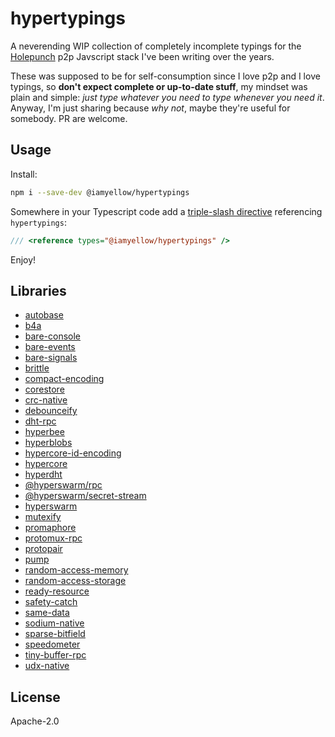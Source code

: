 # hypertypings

A neverending WIP collection of completely incomplete typings for the [Holepunch](https://github.com/holepunchto) p2p Javscript stack I've been writing over the years.

These was supposed to be for self-consumption since I love p2p and I love typings, so **don't expect complete or up-to-date stuff**, my mindset was plain and simple: _just type whatever you need to type whenever you need it_. Anyway, I'm just sharing because _why not_, maybe they're useful for somebody. PR are welcome.

## Usage

Install:

```sh
npm i --save-dev @iamyellow/hypertypings
```

Somewhere in your Typescript code add a [triple-slash directive](https://www.typescriptlang.org/docs/handbook/triple-slash-directives.html) referencing `hypertypings`:

```ts
/// <reference types="@iamyellow/hypertypings" />
```

Enjoy!

## Libraries

- [autobase](https://github.com/holepunchto/autobase)
- [b4a](https://github.com/holepunchto/b4a)
- [bare-console](https://github.com/holepunchto/bare-console)
- [bare-events](https://github.com/holepunchto/bare-events)
- [bare-signals](https://github.com/holepunchto/bare-signals)
- [brittle](https://github.com/holepunchto/brittle)
- [compact-encoding](https://github.com/holepunchto/compact-encoding)
- [corestore](https://github.com/holepunchto/corestore)
- [crc-native](https://github.com/holepunchto/crc-native)
- [debounceify](https://github.com/mafintosh/debounceify)
- [dht-rpc](https://github.com/holepunchto/dht-rpc)
- [hyperbee](https://github.com/holepunchto/hyperbee)
- [hyperblobs](https://github.com/holepunchto/hyperblobs)
- [hypercore-id-encoding](https://github.com/holepunchto/hypercore-id-encoding)
- [hypercore](https://github.com/holepunchto/hypercore)
- [hyperdht](https://github.com/holepunchto/hyperdht)
- [@hyperswarm/rpc](https://github.com/holepunchto/rpc)
- [@hyperswarm/secret-stream](https://github.com/holepunchto/hyperswarm-secret-stream)
- [hyperswarm](https://github.com/holepunchto/hyperswarm)
- [mutexify](https://github.com/mafintosh/mutexify)
- [promaphore](https://github.com/mafintosh/promaphore)
- [protomux-rpc](https://github.com/holepunchto/protomux-rpc)
- [protopair](https://github.com/holepunchto/protopair)
- [pump](https://github.com/mafintosh/pump)
- [random-access-memory](https://github.com/random-access-storage/random-access-memory)
- [random-access-storage](https://github.com/random-access-storage/random-access-storage)
- [ready-resource](https://github.com/holepunchto/ready-resource)
- [safety-catch](https://github.com/mafintosh/safety-catch)
- [same-data](https://github.com/mafintosh/same-data)
- [sodium-native](https://github.com/holepunchto/sodium-native)
- [sparse-bitfield](https://github.com/mafintosh/sparse-bitfield)
- [speedometer](https://github.com/mafintosh/speedometer)
- [tiny-buffer-rpc](https://github.com/holepunchto/tiny-buffer-rpc)
- [udx-native](https://github.com/holepunchto/udx-native)

## License

Apache-2.0
